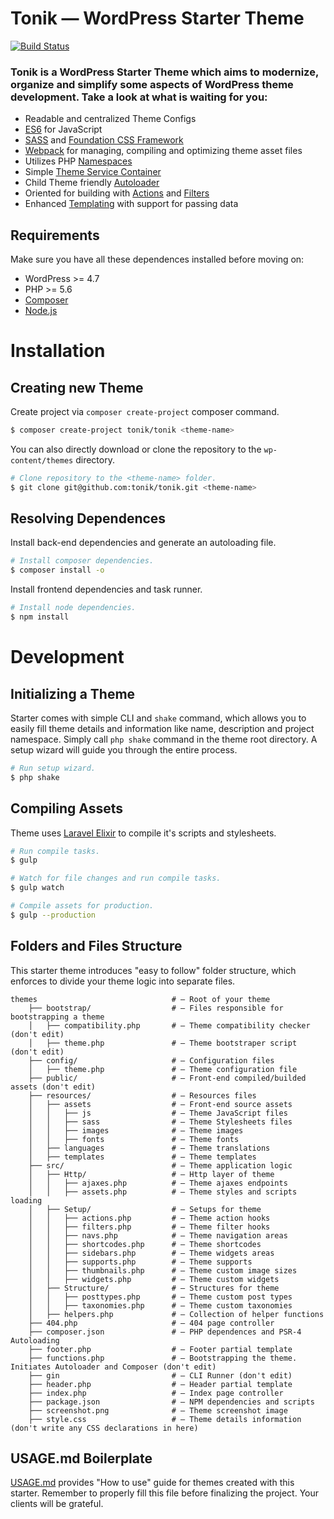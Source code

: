 # Tonik — WordPress Starter Theme

[![Build Status](https://travis-ci.org/tonik/tonik.svg?branch=master)](https://travis-ci.org/tonik/tonik)

### Tonik is a WordPress Starter Theme which aims to modernize, organize and simplify some aspects of WordPress theme development. Take a look at what is waiting for you:

- Readable and centralized Theme Configs
- [ES6](https://babeljs.io/learn-es2015/) for JavaScript
- [SASS](http://sass-lang.com/) and [Foundation CSS Framework](http://foundation.zurb.com/sites/docs/)
- [Webpack](https://webpack.js.org/) for managing, compiling and optimizing theme asset files
- Utilizes PHP [Namespaces](http://php.net/manual/pl/language.namespaces.php)
- Simple [Theme Service Container](http://symfony.com/doc/2.0/glossary.html#term-service-container)
- Child Theme friendly [Autoloader](https://en.wikipedia.org/wiki/Autoload)
- Oriented for building with [Actions](https://codex.wordpress.org/Glossary#Action) and [Filters](https://codex.wordpress.org/Glossary#Filter)
- Enhanced [Templating](https://en.wikibooks.org/wiki/PHP_Programming/Why_Templating) with support for passing data

## Requirements

Make sure you have all these dependences installed before moving on:

- WordPress >= 4.7
- PHP >= 5.6
- [Composer](https://getcomposer.org)
- [Node.js](https://nodejs.org)

# Installation

## Creating new Theme

Create project via `composer create-project` composer command.

```bash
$ composer create-project tonik/tonik <theme-name>
```

You can also directly download or clone the repository to the `wp-content/themes` directory.

```bash
# Clone repository to the <theme-name> folder.
$ git clone git@github.com:tonik/tonik.git <theme-name>
```

## Resolving Dependences

Install back-end dependencies and generate an autoloading file.

```bash
# Install composer dependencies.
$ composer install -o
```

Install frontend dependencies and task runner.

```bash
# Install node dependencies.
$ npm install
```

# Development

## Initializing a Theme

Starter comes with simple CLI and `shake` command, which allows you to easily fill theme details and information like name, description and project namespace. Simply call `php shake` command in the theme root directory. A setup wizard will guide you through the entire process.

```bash
# Run setup wizard.
$ php shake
```

## Compiling Assets

Theme uses [Laravel Elixir](https://laravel.com/docs/5.3/elixir) to compile it's scripts and stylesheets.

```bash
# Run compile tasks.
$ gulp

# Watch for file changes and run compile tasks.
$ gulp watch

# Compile assets for production.
$ gulp --production
```

## Folders and Files Structure

This starter theme introduces "easy to follow" folder structure, which enforces to divide your theme logic into separate files.

```
themes                              # — Root of your theme
    ├── bootstrap/                  # — Files responsible for bootstrapping a theme
    │   ├── compatibility.php       # — Theme compatibility checker (don't edit)
    │   ├── theme.php               # — Theme bootstraper script (don't edit)
    ├── config/                     # — Configuration files
    │   ├── theme.php               # — Theme configuration file
    ├── public/                     # — Front-end compiled/builded assets (don't edit)
    ├── resources/                  # — Resources files
    │   ├── assets                  # — Front-end source assets
    │   │   ├── js                  # — Theme JavaScript files
    │   │   ├── sass                # — Theme Stylesheets files
    │   │   ├── images              # — Theme images
    │   │   ├── fonts               # — Theme fonts
    │   ├── languages               # — Theme translations
    │   ├── templates               # — Theme templates
    ├── src/                        # — Theme application logic
    │   ├── Http/                   # — Http layer of theme
    │   │   ├── ajaxes.php          # — Theme ajaxes endpoints
    │   │   ├── assets.php          # — Theme styles and scripts loading
    │   ├── Setup/                  # — Setups for theme
    │   │   ├── actions.php         # — Theme action hooks
    │   │   ├── filters.php         # — Theme filter hooks
    │   │   ├── navs.php            # — Theme navigation areas
    │   │   ├── shortcodes.php      # — Theme shortcodes
    │   │   ├── sidebars.php        # — Theme widgets areas
    │   │   ├── supports.php        # — Theme supports
    │   │   ├── thumbnails.php      # — Theme custom image sizes
    │   │   ├── widgets.php         # — Theme custom widgets
    │   ├── Structure/              # — Structures for theme
    │   │   ├── posttypes.php       # — Theme custom post types
    │   │   ├── taxonomies.php      # — Theme custom taxonomies
    │   ├── helpers.php             # — Collection of helper functions
    ├── 404.php                     # — 404 page controller
    ├── composer.json               # — PHP dependences and PSR-4 Autoloading
    ├── footer.php                  # — Footer partial template
    ├── functions.php               # — Bootstrapping the theme. Initiates Autoloader and Composer (don't edit)
    ├── gin                         # — CLI Runner (don't edit)
    ├── header.php                  # — Header partial template
    ├── index.php                   # — Index page controller
    ├── package.json                # — NPM dependencies and scripts
    ├── screenshot.png              # — Theme screenshot image
    ├── style.css                   # — Theme details information (don't write any CSS declarations in here)
```

## USAGE.md Boilerplate

[USAGE.md](https://github.com/tonik/tonik/blob/master/USAGE.md) provides "How to use" guide for themes created with this starter. Remember to properly fill this file before finalizing the project. Your clients will be grateful.